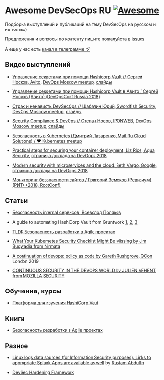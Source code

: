 # Awesome DevSecOps RU  [![Awesome](https://cdn.rawgit.com/sindresorhus/awesome/d7305f38d29fed78fa85652e3a63e154dd8e8829/media/badge.svg)](https://github.com/sindresorhus/awesome)

Подборка выступлений и публикаций на тему DevSecOps на русском и не только)

Предложения и вопросы по контенту пишите пожалуйста в [issues](https://github.com/devsecops-ru/awesome-devsecops_ru/issues)

А еще у нас есть [канал в телеграмме ヅ](https://t.me/devsecops_ru)

## Видео выступлений

* [Управление секретами при помощи Hashicorp Vault // Сергей Носков, Avito](https://youtu.be/klC4ssaPHZY), [DevOps Moscow meetup](https://www.meetup.com/DevOps-Moscow-in-Russian/), [слайды](https://speakerdeck.com/devopsmoscow/upravlieniie-siekrietami-v-avito-pri-pomoshchi-hashicorp-vault)

* [Управление секретами при помощи Hashicorp Vault в Авито / Сергей Носков (Авито) (DevOpsConf Russia 2018)](https://youtu.be/oDdDPU6moTs)

* [Страх и ненависть DevSecOps // Шабалин Юрий, Swordfish Security](https://youtu.be/ROH636e7Rx8), [DevOps Moscow meetup](https://www.meetup.com/DevOps-Moscow-in-Russian/), [слайды](https://speakerdeck.com/devopsmoscow/strakh-i-nienavist-devsecops)

* [Security Compliance & DevOps // Степан Носов, IPONWEB](https://youtu.be/BtFeWnR1xXE), [DevOps Moscow meetup](https://www.meetup.com/DevOps-Moscow-in-Russian/), [слайды](https://speakerdeck.com/devopsmoscow/security-compliance-and-devops)

* [Безопасность в Kubernetes (Дмитрий Лазаренко, Mail.Ru Cloud Solutions) / ♥ Kubernetes meetup](https://youtu.be/62XWgBIYnJ8)

* [Practical steps for securing your container deployment, Liz Rice, Aqua Security](https://youtu.be/WSiCZ6v35gw), [страница доклада на DevOops 2018](https://2018.devoops.ru/2018/spb/talks/2yl4oqifo4oqqmwwgwg4as/)

* [Modern security with microservices and the cloud, Seth Vargo, Google](https://youtu.be/Qx2N6EDIIow), [страница доклада на DevOops 2018](https://2018.devoops.ru/2018/spb/talks/14ss0jq4v8ci4ekuoewew6/)

* [Мониторинг безопасности сайтов / Григорий Земсков (Ревизиум) (РИТ++2018, RootConf)](https://youtu.be/NbN_uOxRHOo)

## Статьи

* [Безопасность internal сервисов, Всеволод Поляков](https://dvps.blog/biezopasnost-internal-siervisov)

* A guide to automating HashiCorp Vault from Gruntwork [1](https://blog.gruntwork.io/a-guide-to-automating-hashicorp-vault-1-auto-unsealing-b219970f02c6), [2](https://blog.gruntwork.io/a-guide-to-automating-hashicorp-vault-2-authenticating-with-instance-metadata-c3f9eaeaba53), [3](https://blog.gruntwork.io/a-guide-to-automating-hashicorp-vault-3-authenticating-with-an-iam-user-or-role-a3203a3ee088)

* [TLDR Безопасность разработки в Agile проектах](https://medium.com/some-tldrs-ru/tldr-безопасность-разработки-в-agile-проектах-f53f55298231)

* [What Your Kubernetes Security Checklist Might Be Missing by Jim Bugwadia from Nirmata](https://thenewstack.io/what-your-kubernetes-security-checklist-might-be-missing/)

* [A continuation of devops: policy as code by Gareth Rushgrove, QCon London 2019](https://speakerdeck.com/garethr/a-continuation-of-devops-policy-as-code)

* [CONTINUOUS SECURITY IN THE DEVOPS WORLD by JULIEN VEHENT from MOZILLA SECURITY](https://jvehent.github.io/continuous-security-talk/#/)

## Обучение, курсы

* [Платформа для изучения HashiCorp Vaut](https://learn.hashicorp.com/vault/)

## Книги

* [Безопасность разработки в Agile проектах](https://dmkpress.com/catalog/computer/securuty/978-5-97060-648-3/)

## Разное

* [Linux logs data sources (for Information Security purposes). Links to appropriate Splunk Apps are available as well](https://docs.google.com/spreadsheets/d/1ccXuv4KZ1ndNFKwNuXpTgvgMgvQ16joUI408v232a9I) by [Rustam Abdullin](https://www.linkedin.com/in/rustam-abdullin-11010635/)

* [DevSec Hardening Framework](https://dev-sec.io)
